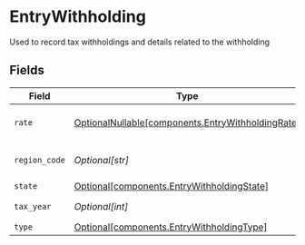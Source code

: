 # EntryWithholding

Used to record tax withholdings and details related to the withholding


## Fields

| Field                                                                                                | Type                                                                                                 | Required                                                                                             | Description                                                                                          | Example                                                                                              |
| ---------------------------------------------------------------------------------------------------- | ---------------------------------------------------------------------------------------------------- | ---------------------------------------------------------------------------------------------------- | ---------------------------------------------------------------------------------------------------- | ---------------------------------------------------------------------------------------------------- |
| `rate`                                                                                               | [OptionalNullable[components.EntryWithholdingRate]](../../models/components/entrywithholdingrate.md) | :heavy_minus_sign:                                                                                   | the rate will be converted to a percentage in the activity description                               | {<br/>"value": "0.25"<br/>}                                                                          |
| `region_code`                                                                                        | *Optional[str]*                                                                                      | :heavy_minus_sign:                                                                                   | Two character region code, complies with https://cldr.unicode.org/index                              | US                                                                                                   |
| `state`                                                                                              | [Optional[components.EntryWithholdingState]](../../models/components/entrywithholdingstate.md)       | :heavy_minus_sign:                                                                                   | N/A                                                                                                  | WA                                                                                                   |
| `tax_year`                                                                                           | *Optional[int]*                                                                                      | :heavy_minus_sign:                                                                                   | The tax year associated with the withholding                                                         | 2024                                                                                                 |
| `type`                                                                                               | [Optional[components.EntryWithholdingType]](../../models/components/entrywithholdingtype.md)         | :heavy_minus_sign:                                                                                   | The type of withholding                                                                              | WITHHOLDING                                                                                          |